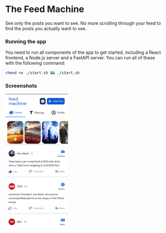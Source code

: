 # The Feed Machine

See only the posts you want to see. No more scrolling through your feed to find the posts you actually want to see.

### Running the app

You need to run all components of the app to get started, including a React frontend, a Node.js server and a FastAPI server. You can run all of these with the following command:

```bash
chmod +x ./start.sh && ./start.sh
```

### Screenshots

<img src="./screenshots/home.png" width="200" text-align="center" />
